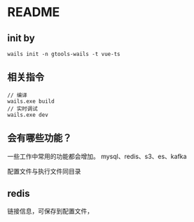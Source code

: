 # README

## init by
```
wails init -n gtools-wails -t vue-ts
```

## 相关指令
```
// 编译
wails.exe build
// 实时调试
wails.exe dev
```

## 会有哪些功能？
一些工作中常用的功能都会增加。
mysql、redis、s3、es、kafka

配置文件与执行文件同目录

## redis
链接信息，可保存到配置文件，